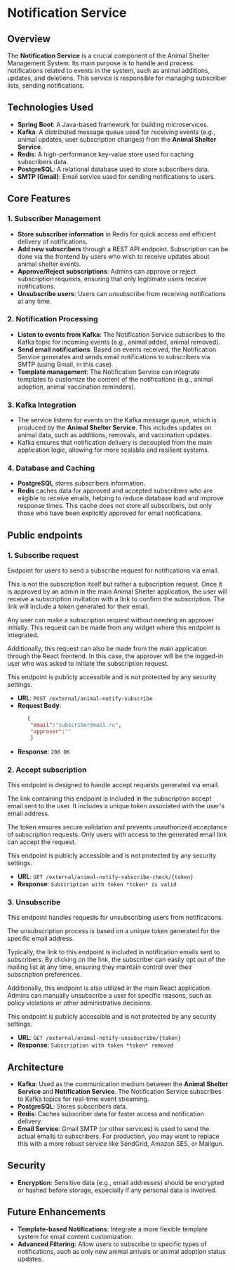 # **Notification Service**

## **Overview**

The **Notification Service** is a crucial component of the Animal Shelter Management System. Its main purpose is to handle and process notifications related to events in the system, such as animal additions, updates, and deletions. 
This service is responsible for managing subscriber lists, sending notifications.

## **Technologies Used**

- **Spring Boot**: A Java-based framework for building microservices.
- **Kafka**: A distributed message queue used for receiving events (e.g., animal updates, user subscription changes) from the **Animal Shelter Service**.
- **Redis**: A high-performance key-value store used for caching subscribers data.
- **PostgreSQL**: A relational database used to store subscribers data.
- **SMTP (Gmail)**: Email service used for sending notifications to users.

## **Core Features**

### 1. **Subscriber Management**
- **Store subscriber information** in Redis for quick access and efficient delivery of notifications.
- **Add new subscribers** through a REST API endpoint. Subscription can be done via the frontend by users who wish to receive updates about animal shelter events.
- **Approve/Reject subscriptions**: Admins can approve or reject subscription requests, ensuring that only legitimate users receive notifications.
- **Unsubscribe users**: Users can unsubscribe from receiving notifications at any time.

### 2. **Notification Processing**
- **Listen to events from Kafka**: The Notification Service subscribes to the Kafka topic for incoming events (e.g., animal added, animal removed).
- **Send email notifications**: Based on events received, the Notification Service generates and sends email notifications to subscribers via SMTP (using Gmail, in this case).
- **Template management**: The Notification Service can integrate templates to customize the content of the notifications (e.g., animal adoption, animal vaccination reminders).

### 3. **Kafka Integration**
- The service listens for events on the Kafka message queue, which is produced by the **Animal Shelter Service**. This includes updates on animal data, such as additions, removals, and vaccination updates.
- Kafka ensures that notification delivery is decoupled from the main application logic, allowing for more scalable and resilient systems.

### 4. **Database and Caching**
- **PostgreSQL** stores subscribers information.
- **Redis** caches data for approved and accepted subscribers who are eligible to receive emails, helping to reduce database load and improve response times. 
   This cache does not store all subscribers, but only those who have been explicitly approved for email notifications.
## **Public endpoints**

### 1. **Subscribe request**
   Endpoint for users to send a subscribe request for notifications via email.
  
   This is not the subscription itself but rather a subscription request. Once it is approved by an admin in the main Animal Shelter application, 
    the user will receive a subscription invitation with a link to confirm the subscription. The link will include a token generated for their email.

   Any user can make a subscription request without needing an approver initially. This request can be made from any widget where this endpoint is integrated.

   Additionally, this request can also be made from the main application through the React frontend. In this case, the approver will be the logged-in user who was asked to initiate the subscription request.
  
   This endpoint is publicly accessible and is not protected by any security settings.
- **URL**: `POST /external/animal-notify-subscribe`
- **Request Body**:
  ```json
     { 
      "email":"subscriber@mail.ru",
      "approver":"" 
      }
  ```
- **Response**: `200 OK`

### 2. **Accept subscription**
  This endpoint is designed to handle accept requests generated via email.

  The link containing this endpoint is included in the subscription accept email sent to the user. It includes a unique token associated with the user's email address.

  The token ensures secure validation and prevents unauthorized acceptance of subscription requests. Only users with access to the generated email link can accept the request.

  This endpoint is publicly accessible and is not protected by any security settings.
- **URL**: `GET /external/animal-notify-subscribe-check/{token}`
- **Response**: `Subscription with token *token* is valid`

### 3. **Unsubscribe** 

  This endpoint handles requests for unsubscribing users from notifications. 
  
  The unsubscription process is based on a unique token generated for the specific email address.

  Typically, the link to this endpoint is included in notification emails sent to subscribers. By clicking on the link, the subscriber can easily opt out of the mailing list at any time, ensuring they maintain control over their subscription preferences.

  Additionally, this endpoint is also utilized in the main React application. Admins can manually unsubscribe a user for specific reasons, such as policy violations or other administrative decisions.

  This endpoint is publicly accessible and is not protected by any security settings.
- **URL**: `GET /external/animal-notify-unsubscribe/{token}`
- **Response**: `Subscription with token *token* removed`


## **Architecture**

- **Kafka**: Used as the communication medium between the **Animal Shelter Service** and **Notification Service**. The Notification Service subscribes to Kafka topics for real-time event streaming.
- **PostgreSQL**: Stores subscribers data.
- **Redis**: Caches subscriber data for faster access and notification delivery.
- **Email Service**: Gmail SMTP (or other services) is used to send the actual emails to subscribers. For production, you may want to replace this with a more robust service like SendGrid, Amazon SES, or Mailgun.

## **Security**

- **Encryption**: Sensitive data (e.g., email addresses) should be encrypted or hashed before storage, especially if any personal data is involved.

## **Future Enhancements**

- **Template-based Notifications**: Integrate a more flexible template system for email content customization.
- **Advanced Filtering**: Allow users to subscribe to specific types of notifications, such as only new animal arrivals or animal adoption status updates.
